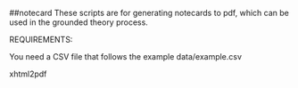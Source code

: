 ##notecard
These scripts are for generating notecards to pdf, which can be used in the grounded theory process.



REQUIREMENTS:

You need a CSV file that follows the example data/example.csv

xhtml2pdf

